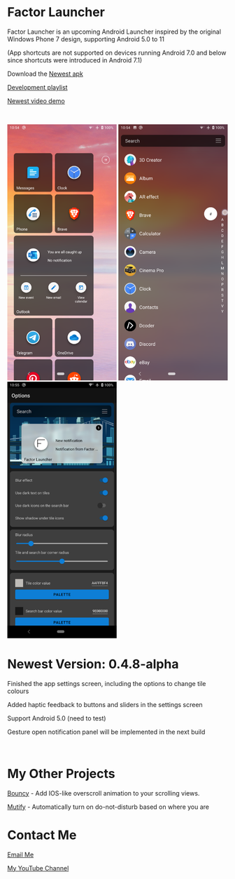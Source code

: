 # Factor Launcher

Factor Launcher is an upcoming Android Launcher inspired by the original Windows Phone 7 design, supporting Android 5.0 to 11 

(App shortcuts are not supported on devices running Android 7.0 and below since shortcuts were introduced in Android 7.1)

Download the [Newest apk](https://github.com/Valkriaine/Factor_Launcher_Reboot/releases/download/0.4.8-alpha/debug-v0.4.8.apk)

[Development playlist](https://youtube.com/playlist?list=PLr2SUHRsQtUdnRM6PRxuPIfK48T5HyNsX)

[Newest video demo](https://youtu.be/q3KTT-URb1M)

<p>&nbsp;</p>

<img src="./Images/FactorHomeScreen.png" width="250"/>  <img src="./Images/FactorAppDrawer.png" width="250"/>  <img src="./Images/FactorSettingsScreen.png" width="250"/>


# Newest Version: 0.4.8-alpha

Finished the app settings screen, including the options to change tile colours

Added haptic feedback to buttons and sliders in the settings screen

Support Android 5.0 (need to test)

Gesture open notification panel will be implemented in the next build

<p>&nbsp;</p>



# My Other Projects

[Bouncy](https://github.com/Valkriaine/bouncy#bouncy) - Add IOS-like overscroll animation to your scrolling views.

[Mutify](https://github.com/Valkriaine/Mutify) - Automatically turn on do-not-disturb based on where you are

# Contact Me

[Email Me](mailto:valkriaine@hotmail.com)

[My YouTube Channel](https://www.youtube.com/channel/UC8deY7v1W_NH3I5_f9ZVscw)
